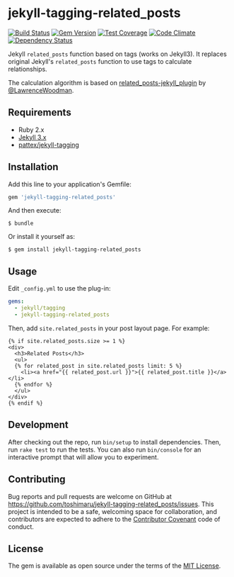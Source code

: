 # jekyll-tagging-related_posts

[![Build Status](https://travis-ci.org/toshimaru/jekyll-tagging-related_posts.svg?branch=master)](https://travis-ci.org/toshimaru/jekyll-tagging-related_posts)
[![Gem Version](https://badge.fury.io/rb/jekyll-tagging-related_posts.svg)](https://badge.fury.io/rb/jekyll-tagging-related_posts)
[![Test Coverage](https://codeclimate.com/github/toshimaru/jekyll-tagging-related_posts/badges/coverage.svg)](https://codeclimate.com/github/toshimaru/jekyll-tagging-related_posts/coverage)
[![Code Climate](https://codeclimate.com/github/toshimaru/jekyll-tagging-related_posts/badges/gpa.svg)](https://codeclimate.com/github/toshimaru/jekyll-tagging-related_posts)
[![Dependency Status](https://gemnasium.com/toshimaru/jekyll-tagging-related_posts.svg)](https://gemnasium.com/toshimaru/jekyll-tagging-related_posts)

Jekyll `related_posts` function based on tags (works on Jekyll3). It replaces original Jekyll's `related_posts` function to use tags to calculate relationships.

The calculation algorithm is based on [related\_posts-jekyll\_plugin](https://github.com/LawrenceWoodman/related_posts-jekyll_plugin) by [@LawrenceWoodman](https://github.com/LawrenceWoodman).

## Requirements
* Ruby 2.x
* [Jekyll 3.x](https://github.com/jekyll/jekyll)
* [pattex/jekyll-tagging](https://github.com/pattex/jekyll-tagging)

## Installation

Add this line to your application's Gemfile:

```ruby
gem 'jekyll-tagging-related_posts'
```

And then execute:

    $ bundle

Or install it yourself as:

    $ gem install jekyll-tagging-related_posts

## Usage

Edit `_config.yml` to use the plug-in:

```yml
gems:
  - jekyll/tagging
  - jekyll-tagging-related_posts
```

Then, add `site.related_posts` in your post layout page. For example:

```liquid
{% if site.related_posts.size >= 1 %}
<div>
  <h3>Related Posts</h3>
  <ul>
  {% for related_post in site.related_posts limit: 5 %}
    <li><a href="{{ related_post.url }}">{{ related_post.title }}</a></li>
  {% endfor %}
  </ul>
</div>
{% endif %}
```

## Development

After checking out the repo, run `bin/setup` to install dependencies. Then, run `rake test` to run the tests. You can also run `bin/console` for an interactive prompt that will allow you to experiment.

## Contributing

Bug reports and pull requests are welcome on GitHub at https://github.com/toshimaru/jekyll-tagging-related_posts/issues. This project is intended to be a safe, welcoming space for collaboration, and contributors are expected to adhere to the [Contributor Covenant](contributor-covenant.org) code of conduct.

## License

The gem is available as open source under the terms of the [MIT License](http://opensource.org/licenses/MIT).
